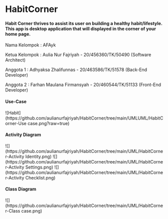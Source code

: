 # HabitCorner
<p><h4>Habit Corner thrives to assist its user on building a healthy habit/lifestyle. This app is desktop application that will displayed in the corner of your home page. </h4></p>

<p>Nama Kelompok : AFAyk</p>
<p>Ketua Kelompok :  Aulia Nur Fajriyah - 20/456360/TK/50490  (Software Architect)</p>
<p>Anggota 1 : Adhyaksa Zhalifunnas - 20/463586/TK/51578 (Back-End Developer)</p>
<p>Anggota 2 : Farhan Maulana Firmansyah - 20/460544/TK/51133 (Front-End Developer)</p>

<h4>Use-Case</h4>
![Habit](https://github.com/aulianurfajriyah/HabitCorner/tree/main/UMLUML/HabitCorner-Use case.png?raw=true)
<h4>Activity Diagram</h4>
![](https://github.com/aulianurfajriyah/HabitCorner/tree/main/UML/HabitCorner-Activity Identity.png)
![](https://github.com/aulianurfajriyah/HabitCorner/tree/main/UML/HabitCorner-Activity Settings.png)
![](https://github.com/aulianurfajriyah/HabitCorner/tree/main/UML/HabitCorner-Activity Checklist.png)
<h4>Class Diagram</h4>
![](https://github.com/aulianurfajriyah/HabitCorner/tree/main/UML/HabitCorner-Class case.png)
